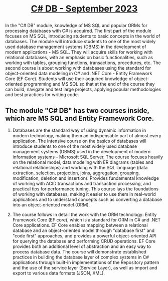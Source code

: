 # <p align="center"><a href="https://softuni.bg/modules/22/csharp-db/1420"> C# DB - September 2023 <a/><p>

In the "C# DB" module, knowledge of MS SQL and popular ORMs for processing databases with C# is acquired. The first part of the module focuses on MS SQL, introducing students to basic concepts in the world of databases. The module will introduce students to one of the most widely used database management systems (DBMS) in the development of modern applications - MS SQL. They will acquire skills for working with relational databases, with an emphasis on basic functionalities, such as working with tables, grouping functions, transactions, procedures, etc. The second course is about working with databases using the standard for object-oriented data modeling in C# and .NET Core - Entity Framework Core (EF Core). 
Students will use their acquired knowledge of object-oriented programming and MS SQL so that at the end of the course they can build, navigate and test large projects, applying popular methodologies and best practices for writing code.

## The module "C# DB" has two courses inside, which are MS SQL and Entity Framework Core.

1. Databases are the standard way of using dynamic information in modern technology, making them an indispensable part of almost every application. The intensive course on the basics of databases will introduce students to one of the most widely used database management systems (DBMS) used in the development of modern information systems - Microsoft SQL Server. The course focuses heavily on the relational model, data modeling with ER diagrams (tables and relational relationships) and working with the SQL language (data extraction, selection, projection, joins, aggregation, grouping, modification, deletion and insertion). Provides fundamental knowledge of working with ACID transactions and transaction processing, and practical tips for performance tuning. This course lays the foundations of working with databases, making it easier to use them in real-world applications and to understand concepts such as converting a database into an object-oriented model (ORM).

2. The course follows in detail the work with the ORM technology: Entity Framework Core (EF core), which is a standard for ORM in C# and .NET Core applications. EF Core enables mapping between a relational database and an object-oriented model through "database first" and "code first" approaches, and provides a powerful object-oriented API for querying the database and performing CRUD operations. EF Core provides both an additional level of abstraction and an easy way to process database data. The course will demonstrate established practices in building the database layer of complex systems in C# applications through built-in implementations of the Repository pattern and the use of the service layer (Service Layer), as well as import and export to various data formats (JSON, XML).

